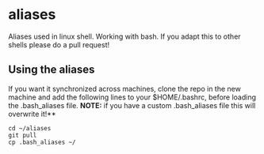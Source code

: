 # aliases
Aliases used in linux shell. 
Working with bash. If you adapt this to other shells please do a pull request!

## Using the aliases
If you want it synchronized across machines, clone the repo in the new machine and add the following lines to your $HOME/.bashrc, before loading the .bash_aliases file. 
 **NOTE:** if you have a custom .bash_aliases file this will overwrite it!**

```
cd ~/aliases
git pull
cp .bash_aliases ~/
```
